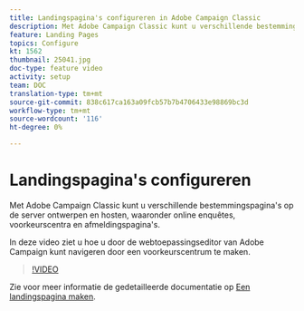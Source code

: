 ```yaml
---
title: Landingspagina's configureren in Adobe Campaign Classic
description: Met Adobe Campaign Classic kunt u verschillende bestemmingspagina's op de server ontwerpen en hosten, waaronder online enquêtes, voorkeurscentra en afmeldingspagina's. In deze video ziet u hoe u door de webtoepassingseditor van Adobe Campaign kunt navigeren door een voorkeurscentrum te maken.
feature: Landing Pages
topics: Configure
kt: 1562
thumbnail: 25041.jpg
doc-type: feature video
activity: setup
team: DOC
translation-type: tm+mt
source-git-commit: 838c617ca163a09fcb57b7b4706433e98869bc3d
workflow-type: tm+mt
source-wordcount: '116'
ht-degree: 0%

---
```



# Landingspagina&#39;s configureren

Met Adobe Campaign Classic kunt u verschillende bestemmingspagina&#39;s op de server ontwerpen en hosten, waaronder online enquêtes, voorkeurscentra en afmeldingspagina&#39;s.

In deze video ziet u hoe u door de webtoepassingseditor van Adobe Campaign kunt navigeren door een voorkeurscentrum te maken.

>[!VIDEO](https://video.tv.adobe.com/v/25041?quality=12)

Zie voor meer informatie de gedetailleerde documentatie op [Een landingspagina maken](https://docs.adobe.com/content/help/en/campaign-classic/using/designing-content/editing-html-content/creating-a-landing-page.html).
